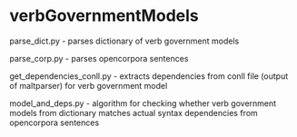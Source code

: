 # verbGovernmentModels
parse_dict.py - parses dictionary of verb government models

parse_corp.py - parses opencorpora sentences

get_dependencies_conll.py - extracts dependencies from conll file (output of maltparser) for verb government model

model_and_deps.py - algorithm for checking whether verb government models from dictionary matches actual syntax dependencies from opencorpora sentences
